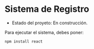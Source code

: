 <h1>Sistema de Registro</h1>

- Estado del proyeto: En construcción.

Para ejecutar el sistema, debes poner:

```npm install react```
